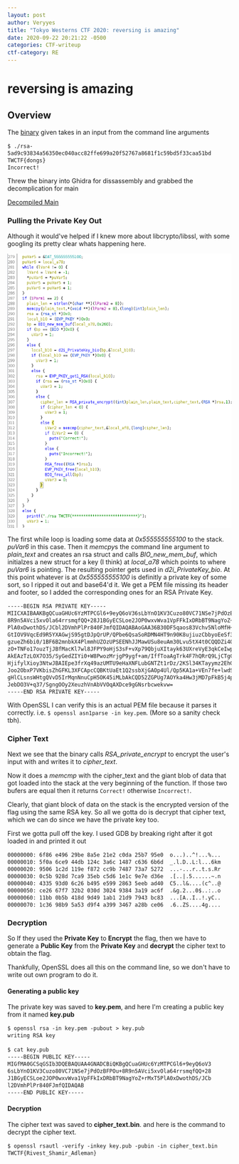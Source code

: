 ```yaml
---
layout: post
author: Veryyes
title: "Tokyo Westerns CTF 2020: reversing is amazing"
date: 2020-09-22 20:21:22 -0500
categories: CTF-writeup
ctf-category: RE
---
```


# reversing is amazing

## Overview

The [binary](/assets/tokyo_western_2020/reverseing_is_amazing/rsa-5ad9c93834a56350ec040acc82ffe699a20f52767a8681f1c59bd5f33caa51bd) given takes in an input from the command line arguments
```
$ ./rsa-5ad9c93834a56350ec040acc82ffe699a20f52767a8681f1c59bd5f33caa51bd TWCTF{dongs}
Incorrect!
```

Threw the binary into Ghidra for dissassembly and grabbed the decomplication for main

[Decompiled Main](/assets/tokyo_western_2020/reverseing_is_amazing/main.c)

### Pulling the Private Key Out
Although it would've helped if I knew more about libcrypto/libssl, with some googling its pretty clear whats happening here.

![Main](/assets/tokyo_western_2020/reverseing_is_amazing/main_func.png)

The first while loop is loading some data at *0x555555555100* to the stack. *puVar6* in this case. Then it *memcpy*s the command line argument to *plain_text* and creates an rsa struct and calls *BIO_new_mem_buf*, which initialzes a new struct for a key (I think) at *local_a78* which points to where *puVar6* is pointing.
The resulting pointer gets used in *d2i_PrivateKey_bio*. At this point whatever is at *0x555555555100* is definitly a private key of some sort, so I ripped it out and base64'd it. We get a PEM file missing its header and footer, so I added the corresponding ones for an RSA Private Key.
```
-----BEGIN RSA PRIVATE KEY-----
MIICXAIBAAKBgQCuaGHUc6YzMTPCGl6+9eyQ6oV36sLbYnO1KV3Cuzo80VC71NSe7jPdOzBFPOu+
8R9n5AVci5xvOla64rrsmqfQQ+28J1BGyECSLoe2JOP0wxvWva1VpFFkIxDRbBT9NagYoZ+rMxT5
PlA0xDwothDS/JCbl2DVmhPlPr840FJmfQIDAQABAoGAA36B30DF5qaos83Vchv5NloMfH+Okdii
GtIOV9VqcEd9R5YXAGwjS95gtDJpQrUP/QPbe6QsaSoRDMN4HT9n90K8ujiuzCbbyoEeSf36Br0y
gzueZh6bi0/1BF6B2mnbkX4PlmmhUZOzUPSEENhJJMawUSu8euAm30Lvu5tX4t0CQQDZi4Op9r2U
zO+TNFo17ouzTjJBfMacKl7wl8JFPY9oHjS3sF+vXp79QbjuXItayk63UXreVyE3qkCeIwpRHe1r
AkEAzTzLOX7O35/SyGedZIYi0+W8PwozMrjgP9ygf+am/IffToaAgTrk4F7hQRrQ9LjCTgCRmhrw
HjifylXioy3NtwJBAIEpe3frXq49azUMTU9eHaXNFLubGNTZt1rDz/2KSl34KTayymz2EhGt9t3X
Joo2ObxP7VKbisZhGFKL3XFCApcCQBKtUaEt1Q2ssbXjGAOp4Ul/Qp5KA1a+VEn7fe+lwdSBWOUA
gHlCLsnsWHtgQVvD5IrMqnNnuCpH5OK45iMLbAkCQD52ZGPUg7AOYka4Hw3jMD7pFkB5j4p3MGau
JebDO3V+q37/SgngOOy2XeuzhVnAbVVOqAXDce9gGNsrbcwekvw=
-----END RSA PRIVATE KEY-----
```

With OpenSSL I can verify this is an actual PEM file because it parses it correctly. i.e. `$ openssl asn1parse -in key.pem`. (More so a sanity check tbh).


### Cipher Text

Next we see that the binary calls *RSA_private_encrypt* to encrypt the user's input with and writes it to *cipher_text*.

Now it does a *memcmp* with the cipher_text and the giant blob of data that got loaded into the stack at the very beginning of the function. If those two bufers are equal then it returns `Correct!` otherwise  `Incorrect!`.

Clearly, that giant block of data on the stack is the encrypted version of the flag using the same RSA key. So all we gotta do is decrypt that cipher text, which we can do since we have the private key too.

First we gotta pull off the key. I used GDB by breaking right after it got loaded in and printed it out
```
00000000: 6f86 e496 29be 8a5e 21e2 c0da 25b7 95e0  o...)..^!...%...
00000010: 5f0a 6ce9 44db 124c 3a6c 1487 c636 6b6d  _.l.D..L:l...6km
00000020: 9506 1c2d 119e f872 cc9b 7487 73a7 5272  ...-...r..t.s.Rr
00000030: 0c5b 928d 7ca9 35eb c5d6 1e1c 9e7e d36e  .[..|.5......~.n
00000040: 4335 93d0 6c26 b495 e599 2863 5eeb ad40  C5..l&....(c^..@
00000050: ce26 67f7 32b2 030d 3024 9384 3a19 ac6f  .&g.2...0$..:..o
00000060: 11bb 0b5b 418d 9d49 1ab1 21d9 7943 bc83  ...[A..I..!.yC..
00000070: 1c36 98b9 5a53 d9f4 a399 3467 a28b ce06  .6..ZS....4g....
```

### Decryption
So If they used the **Private Key** to **Encrypt** the flag, then we have to generate a **Public Key** from the **Private Key** and **decrypt** the cipher text to obtain the flag.

Thankfully, OpenSSL does all this on the command line, so we don't have to write out own program to do it.

#### Generating a public key
The private key was saved to **key.pem**, and here I'm creating a public key from it named **key.pub**
```
$ openssl rsa -in key.pem -pubout > key.pub
writing RSA key

$ cat key.pub 
-----BEGIN PUBLIC KEY-----
MIGfMA0GCSqGSIb3DQEBAQUAA4GNADCBiQKBgQCuaGHUc6YzMTPCGl6+9eyQ6oV3
6sLbYnO1KV3Cuzo80VC71NSe7jPdOzBFPOu+8R9n5AVci5xvOla64rrsmqfQQ+28
J1BGyECSLoe2JOP0wxvWva1VpFFkIxDRbBT9NagYoZ+rMxT5PlA0xDwothDS/JCb
l2DVmhPlPr840FJmfQIDAQAB
-----END PUBLIC KEY-----
```

#### Decryption
The cipher text was saved to **cipher_text.bin**. and here is the command to decrypt the cipher text.

```
$ openssl rsautl -verify -inkey key.pub -pubin -in cipher_text.bin
TWCTF{Rivest_Shamir_Adleman}
```
